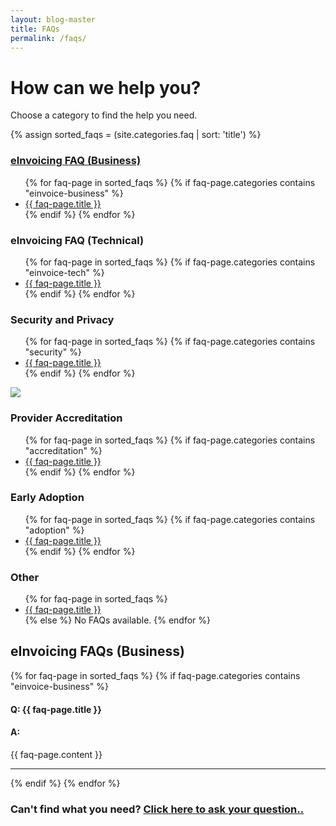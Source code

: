 ```yaml
---
layout: blog-master
title: FAQs
permalink: /faqs/
---
```


# How can we help you?

Choose a category to find the help you need.

<div class="faq-toc">

{% assign sorted_faqs = (site.categories.faq | sort: 'title') %}

<div class="faq-category">
<h3><a href="#einvoicing-business">eInvoicing FAQ (Business)</a></h3>
    <ul>
            {% for faq-page in sorted_faqs %}
                 {% if faq-page.categories contains "einvoice-business" %}
                    <li><a href="{{ faq-page.url | absolute_url }}">{{ faq-page.title }}</a></li>
                {% endif %}
            {% endfor %}
    </ul>
</div>


<div class="faq-category">
    <h3>eInvoicing FAQ (Technical)</h3>
    <ul>
            {% for faq-page in sorted_faqs %}
            {% if faq-page.categories contains "einvoice-tech" %}
            <li><a href="{{ faq-page.url | absolute_url }}">{{ faq-page.title }}</a></li>
           {% endif %}
            {% endfor %}
    </ul>
</div>

<div class="faq-category">
    <h3>Security and Privacy</h3>
    <ul>
            {% for faq-page in sorted_faqs %}
            {% if faq-page.categories contains "security" %}
            <li><a href="{{ faq-page.url | absolute_url }}">{{ faq-page.title }}</a></li>            
            {% endif %}
            {% endfor %}
    </ul>
    <img src="{{ site.url | absolute}}\images\security.png" class="category-img"/>
</div>

<div class="faq-category">
    <h3>Provider Accreditation</h3>
    <ul>
            {% for faq-page in sorted_faqs %}
            {% if faq-page.categories contains "accreditation" %}
            <li><a href="{{ faq-page.url | absolute_url }}">{{ faq-page.title }}</a></li>
            {% endif %}
            {% endfor %}
    </ul>
</div>

<div class="faq-category">
    <h3>Early Adoption</h3>
    <ul>
            {% for faq-page in sorted_faqs %}
            {% if faq-page.categories contains "adoption" %}
            <li><a href="{{ faq-page.url | absolute_url }}">{{ faq-page.title }}</a></li>
            {% endif %}
            {% endfor %}
    </ul>
</div>

<div class="faq-category">
    <h3>Other</h3>
    <ul>
             {% for faq-page in sorted_faqs %}
            <li><a href="{{ faq-page.url | absolute_url }}">{{ faq-page.title }}</a></li>
            {% else %}
                No FAQs available.  
            {% endfor %}
    </ul>
</div>

<section id="einvoicing-business" >
<div class="faq-answers">
<h2>eInvoicing FAQs (Business)</h2>
            {% for faq-page in sorted_faqs %}
                {% if faq-page.categories contains "einvoice-business" %}
                    <h4>Q: {{ faq-page.title }}</h4>
                    <h4>A:</h4> {{ faq-page.content }}
                    <hr/>
                {% endif %}
            {% endfor %}
</div>
</section>

</div>

### Can't find what you need?  [Click here to ask your question..](mailto:contact@digitalbusinesscouncil.com.au)

<script src="{{site.url | absolute}}/javascripts/classie.js"></script>
<script src="{{site.url | absolute}}/javascripts/overlay.js"></script>
